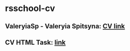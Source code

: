 # rsschool-cv

## ValeryiaSp - Valeryia Spitsyna: [CV link](https://valeryiasp.github.io/rsschool-cv/cv)

## CV HTML Task: [link](https://valeryiasp.github.io/rsschool-cv/)
